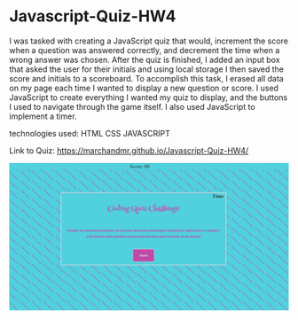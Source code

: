 # Javascript-Quiz-HW4

I was tasked with creating a JavaScript quiz that would, increment the score when a question was answered correctly, and decrement the time when a wrong answer was chosen. After the quiz is finished, I added an input box that asked the user for their initials and using local storage I then saved the score and initials to a scoreboard. To accomplish this task, I erased all data on my page each time I wanted to display a new question or score. I used JavaScript to create everything I wanted my quiz to display, and the buttons I used to navigate through the game itself. I also used JavaScript to implement a timer.

technologies used:
HTML
CSS
JAVASCRIPT

Link to Quiz: https://marchandmr.github.io/Javascript-Quiz-HW4/

![](Assets/screenshot.png)

